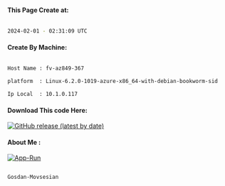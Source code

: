 
   
#### This Page Create at:

```bash

2024-02-01 - 02:31:09 UTC

```

#### Create By Machine:

```bash

Host Name : fv-az849-367

platform  : Linux-6.2.0-1019-azure-x86_64-with-debian-bookworm-sid

Ip Local  : 10.1.0.117

```
#### Download This code Here:

[![GitHub release (latest by date)](https://img.shields.io/github/v/release/Gosdan-Movsesian/Gosdan?style=for-the-badge&label=Download)](https://github.com/Gosdan-Movsesian/Gosdan/releases) 

</p> 

#### About Me :

[![App-Run](https://github.com/Gosdan-Movsesian/Gosdan/actions/workflows/App-Run.yml/badge.svg)](https://github.com/Gosdan-Movsesian/Gosdan/actions/workflows/App-Run.yml)

```bash

Gosdan-Movsesian

```

